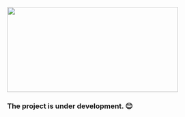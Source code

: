 <img src="https://media.giphy.com/media/iIqmM5tTjmpOB9mpbn/source.gif"  width="400" height="200">

### The project is under development. :blush:

